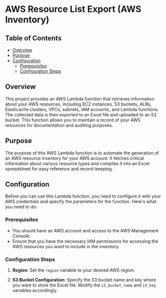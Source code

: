 # AWS Resource List Export (AWS Inventory)

## Table of Contents
- [Overview](#overview)
- [Purpose](#purpose)
- [Configuration](#configuration)
  - [Prerequisites](#prerequisites)
  - [Configuration Steps](#configuration-steps)

## Overview
This project provides an AWS Lambda function that retrieves information about your AWS resources, including EC2 instances, S3 buckets, ALBs, Elasticache clusters, VPCs, subnets, IAM accounts, and Lambda functions. The collected data is then exported to an Excel file and uploaded to an S3 bucket. This function allows you to maintain a record of your AWS resources for documentation and auditing purposes.

## Purpose
The purpose of this AWS Lambda function is to automate the generation of an AWS resource inventory for your AWS account. It fetches critical information about various resource types and compiles it into an Excel spreadsheet for easy reference and record-keeping.

## Configuration
Before you can use this Lambda function, you need to configure it with your AWS credentials and specify the parameters for the function. Here's what you need to do:

### Prerequisites
- You should have an AWS account and access to the AWS Management Console.
- Ensure that you have the necessary IAM permissions for accessing the AWS resources you want to include in the inventory.

### Configuration Steps
1. **Region**: Set the `region` variable to your desired AWS region.

2. **S3 Bucket Configuration**: Specify the S3 bucket name and key where you want to store the Excel file. Modify the `s3_bucket_name` and `s3_key` variables accordingly.
